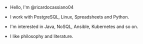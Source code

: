 - Hello, I'm @ricardocassiano04

- I work with PostgreSQL, Linux, Spreadsheets and Python.

- I'm interested in Java, NoSQL, Ansible, Kubernetes and so on.

- I like philosophy and literature.

<!---
ricardocassiano04/ricardocassiano04 is a ✨ special ✨ repository because its `README.md` (this file) appears on your GitHub profile.
You can click the Preview link to take a look at your changes.
--->
